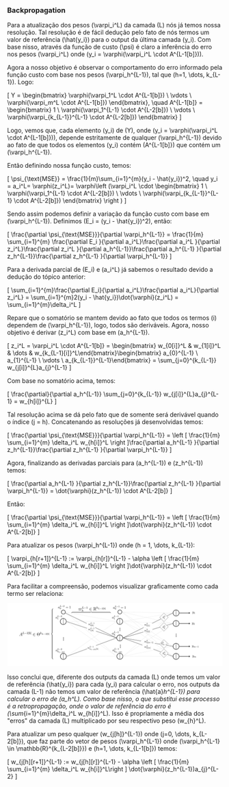 ### Backpropagation

Para a atualização dos pesos \(\varpi_i^L\) da camada \(L\) nós já temos nossa resolução. Tal resolução é de fácil dedução pelo fato de nós termos um valor de referência \(\hat{y_i}\) para o output da última camada \(y_i\). Com base nisso, através da função de custo \(\psi\) é claro a inferência do erro nos pesos \(\varpi_i^L\) onde \(y_i = \varphi(\varpi_i^L \cdot A^{L-1[b]})\). 

Agora a nosso objetivo é observar o comportamento do erro informado pela função custo com base nos pesos \(\varpi_h^{L-1}\), tal que \(h=1, \dots, k_{L-1}\). Logo:

\[
Y = \begin{bmatrix} \varphi(\varpi_1^L \cdot A^{L-1[b]}) \\ \vdots \\ \varphi(\varpi_m^L \cdot A^{L-1[b]}) \end{bmatrix}, \quad A^{L-1[b]} = \begin{bmatrix} 1 \\ \varphi(\varpi_1^{L-1} \cdot A^{L-2[b]}) \\ \vdots \\ \varphi(\varpi_{k_{L-1}}^{L-1} \cdot A^{L-2[b]}) \end{bmatrix}
\]

Logo, vemos que, cada elemento \(y_i\) de \(Y\), onde \(y_i = \varphi(\varpi_i^L \cdot A^{L-1[b]})\), depende estritamente de qualquer \(\varpi_h^{L-1}\) devido ao fato de que todos os elementos \(y_i\) contém \(A^{L-1[b]}\) que contém um \(\varpi_h^{L-1}\).

Então definindo nossa função custo, temos:

\[
\psi_{\text{MSE}} = \frac{1}{m}\sum_{i=1}^{m}(y_i - \hat{y_i})^2, \quad y_i = a_i^L= \varphi(z_i^L)= \varphi\left (\varpi_i^L \cdot \begin{bmatrix} 1 \\ \varphi(\varpi_1^{L-1} \cdot A^{L-2[b]}) \\ \vdots \\ \varphi(\varpi_{k_{L-1}}^{L-1} \cdot A^{L-2[b]})  \end{bmatrix} \right )
\]

Sendo assim podemos definir a variação da função custo com base em \(\varpi_h^{L-1}\). Definimos \(E_i = (y_i - \hat{y_i})^2\), então:

\[
\frac{\partial \psi_{\text{MSE}}}{\partial \varpi_h^{L-1}} = \frac{1}{m} \sum_{i=1}^{m} \frac{\partial E_i }{\partial a_i^L}\frac{\partial a_i^L }{\partial z_i^L}\frac{\partial z_i^L }{\partial a_h^{L-1}}\frac{\partial a_h^{L-1} }{\partial z_h^{L-1}}\frac{\partial z_h^{L-1} }{\partial \varpi_h^{L-1}}
\]

Para a derivada parcial de \(E_i\) e \(a_i^L\) já sabemos o resultado devido a dedução do tópico anterior:

\[
\sum_{i=1}^{m}\frac{\partial E_i}{\partial a_i^L}\frac{\partial a_i^L}{\partial z_i^L} = \sum_{i=1}^{m}2(y_i - \hat{y_i})\dot{\varphi}(z_i^L) = \sum_{i=1}^{m}\delta_i^L
\]

Repare que o somatório se mantem devido ao fato que todos os termos \(i\) dependem de \(\varpi_h^{L-1}\), logo, todos são deriváveis. Agora, nosso objetivo é derivar \(z_i^L\) com base em \(a_h^{L-1}\). 

\[
z_i^L = \varpi_i^L \cdot A^{L-1[b]} = \begin{bmatrix} w_{0[i]}^L & w_{1[i]}^L & \dots & w_{k_{L-1}[i]}^L\end{bmatrix}\begin{bmatrix} a_{0}^{L-1} \\ a_{1}^{L-1} \\ \vdots \\ a_{k_{L-1}}^{L-1}\end{bmatrix} = \sum_{j=0}^{k_{L-1}} w_{j[i]}^{L}a_{j}^{L-1}
\]

Com base no somatório acima, temos:

\[
\frac{\partial}{\partial a_h^{L-1}} \sum_{j=0}^{k_{L-1}} w_{j[i]}^{L}a_{j}^{L-1} = w_{h[i]}^{L}
\]

Tal resolução acima se dá pelo fato que de somente será derivável quando o índice \(j = h\). Concatenando as resoluções já desenvolvidas temos:

\[
\frac{\partial \psi_{\text{MSE}}}{\partial \varpi_h^{L-1}} = \left [ \frac{1}{m} \sum_{i=1}^{m} \delta_i^L w_{h[i]}^L \right ]\frac{\partial a_h^{L-1} }{\partial z_h^{L-1}}\frac{\partial z_h^{L-1} }{\partial \varpi_h^{L-1}}
\]

Agora, finalizando as derivadas parciais para \(a_h^{L-1}\) e \(z_h^{L-1}\) temos:

\[
\frac{\partial a_h^{L-1} }{\partial z_h^{L-1}}\frac{\partial z_h^{L-1} }{\partial \varpi_h^{L-1}} = \dot{\varphi}(z_h^{L-1}) \cdot A^{L-2[b]}
\]

Então:

\[
\frac{\partial \psi_{\text{MSE}}}{\partial \varpi_h^{L-1}} = \left [ \frac{1}{m} \sum_{i=1}^{m} \delta_i^L w_{h[i]}^L \right ]\dot{\varphi}(z_h^{L-1}) \cdot A^{L-2[b]}
\]

Para atualizar os pesos \(\varpi_h^{L-1}\) onde \(h = 1, \dots, k_{L-1}\):

\[
\varpi_{h[r+1]}^{L-1} := \varpi_{h[r]}^{L-1} - \alpha \left [ \frac{1}{m} \sum_{i=1}^{m} \delta_i^L w_{h[i]}^L \right ]\dot{\varphi}(z_h^{L-1}) \cdot A^{L-2[b]}
\]

Para facilitar a compreensão, podemos visualizar graficamente como cada termo ser relaciona:

<img src="/MLP_backpropagation.svg" alt="Output y_i definition"/>

Isso conclui que, diferente dos outputs da camada \(L\) onde temos um valor de referência \(\hat{y_i}\) para cada \(y_i\) para calcular o erro, nos outputs da camada \(L-1\) não temos um valor de referência \(\hat{a}_h^{L-1}\) para calcular o erro de \(a_h^L\). Como base nisso, o que substitui esse processo é a retropropagação, onde o valor de referência do erro é \(\sum_{i=1}^{m}\delta_i^L w_{h[i]}^L\). Isso é propriamente a média dos "erros" da camada \(L\) multiplicado por seu respectivo peso \(w_{h}^L\). 


Para atualizar um peso qualquer \(w_{j[h]}^{L-1}\) onde \(j=0, \dots, k_{L-2[b]}\), que faz parte do vetor de pesos \(\varpi_h^{L-1}\) onde \(\varpi_h^{L-1} \in \mathbb{R}^{k_{L-2[b]}}\) e \(h=1, \dots, k_{L-1[b]}\) temos:

\[
w_{j[h][r+1]}^{L-1} := w_{j[h][r]}^{L-1} - \alpha \left [ \frac{1}{m} \sum_{i=1}^{m} \delta_i^L w_{h[i]}^L\right ] \dot{\varphi}(z_h^{L-1})a_{j}^{L-2}
\]
